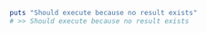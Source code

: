 ```ruby run=true rerun=false
puts "Should execute because no result exists"
# >> Should execute because no result exists
```

